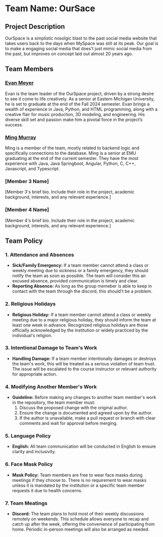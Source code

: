 # Team Name: OurSace

## Project Description
OurSpace is a simplistic nosolgic blast to the past social media website that takes users back to the days when MySpace was still at its peak. Our goal is to make a engaging social media that does't just mimic social media from the past, but improves on concept laid out almost 20 years ago.

## Team Members

### [Evan Meyer](https://github.com/EvanMeyerEmich)
Evan is the team leader of the OurSpace project, driven by a strong desire to see it come to life creatively. As a senior at Eastern Michigan University, he is set to graduate at the end of the Fall 2024 semester. Evan brings a wealth of experience in Java, Python, and HTML programming, along with a creative flair for music production, 3D modeling, and engineering. His diverse skill set and passion make him a pivotal force in the project’s success.



### [Ming Murray](https://github.com/mingmurray)
Ming is a member of the team, mostly related to backend logic and specifically connections to the database. Ming is a senior at EMU graduating at the end of the current semester. They have the most experience with Java, Java Springboot, Angular, Python, C, C++, Javascript, and Typescript. 
### [Member 3 Name]
[Member 3's brief bio. Include their role in the project, academic background, interests, and any relevant experience.]

### [Member 4 Name]
[Member 4's brief bio. Include their role in the project, academic background, interests, and any relevant experience.]

## Team Policy

### 1. Attendance and Absences
- **Sick/Family Emergency:** If a team member cannot attend a class or weekly meeting due to sickness or a family emergency, they should notify the team as soon as possible. The team will consider this an excused absence, provided communication is timely and clear.
- **Reporting Absence:** As long as the group memeber is able to keep in contact with the team through the discord, this should't be a problem.

### 2. Religious Holidays
- **Religious Holiday:** If a team member cannot attend a class or weekly meeting due to a major religious holiday, they should inform the team at least one week in advance. Recognized religious holidays are those officially acknowledged by the institution or widely practiced by the individual's religion.

### 3. Intentional Damage to Team's Work
- **Handling Damage:** If a team member intentionally damages or destroys the team's work, this will be treated as a serious violation of team trust. The issue will be escalated to the course instructor or relevant authority for appropriate action.

### 4. Modifying Another Member's Work
- **Guideline:** Before making any changes to another team member's work in the repository, the team member must:
  1. Discuss the proposed change with the original author.
  2. Ensure the change is documented and agreed upon by the author.
  3. If the author is unavailable, make a pull request or branch with clear comments and wait for approval before merging.
  
### 5. Language Policy
- **English:** All team communication will be conducted in English to ensure clarity and inclusivity.

### 6. Face Mask Policy
- **Mask Policy:** Team members are free to wear face masks during meetings if they choose to. There is no requirement to wear masks unless it is mandated by the institution or a specific team member requests it due to health concerns.

### 7. Team Meatings
- **Discord:** The team plans to hold most of their weekly discussions remotely on weekends. This schedule allows everyone to recap and catch up after the week, offering the convenience of participating from home. Periodic in-person meetings will also be arranged as needed.
